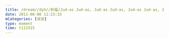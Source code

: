 ```yaml
---
title: /dream//dyh//祈福/Jud-as Jud-as, Jud-as Jud-as, Jud-as Jud-as, Jud-as GaGa
date: 2011-06-06 11:23:15
mCategories: [说说]
type: moment
time: t112315
---
```


